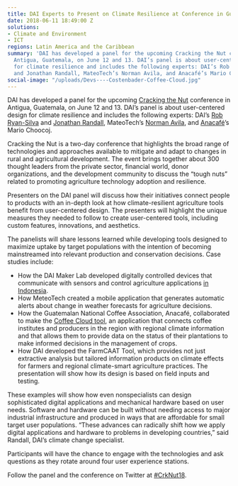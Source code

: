 ```yaml
---
title: DAI Experts to Present on Climate Resilience at Conference in Guatemala
date: 2018-06-11 18:49:00 Z
solutions:
- Climate and Environment
- ICT
regions: Latin America and the Caribbean
summary: 'DAI has developed a panel for the upcoming Cracking the Nut conference in
  Antigua, Guatemala, on June 12 and 13. DAI’s panel is about user-centered design
  for climate resilience and includes the following experts: DAI’s Rob Ryan-Silva
  and Jonathan Randall, MateoTech’s Norman Avila, and Anacafé’s Mario Choocoj.'
social-image: "/uploads/Devs----Costenbader-Coffee-Cloud.jpg"
---
```


DAI has developed a panel for the upcoming [Cracking the Nut](https://crackingthenutconference.com/) conference in Antigua, Guatemala, on June 12 and 13. DAI’s panel is about user-centered design for climate resilience and includes the following experts: DAI’s [Rob Ryan-Silva](https://www.dai.com/who-we-are/our-team/robert-ryan-silva) and [Jonathan Randall](https://www.dai.com/who-we-are/our-team/jonathan-randall), MateoTech’s [Norman Avila](https://www.linkedin.com/in/neavilag/), and [Anacafé](https://www.anacafe.org/glifos/index.php/P%C3%A1gina_principal)’s Mario Choocoj.  
 
Cracking the Nut is a two-day conference that highlights the broad range of technologies and approaches available to mitigate and adapt to changes in rural and agricultural development. The event brings together about 300 thought leaders from the private sector, financial world, donor organizations, and the development community to discuss the “tough nuts” related to promoting agriculture technology adoption and resilience.

Presenters on the DAI panel will discuss how their initiatives connect people to products with an in-depth look at how climate-resilient agriculture tools benefit from user-centered design. The presenters will highlight the unique measures they needed to follow to create user-centered tools, including custom features, innovations, and aesthetics. 

The panelists will share lessons learned while developing tools designed to maximize uptake by target populations with the intention of becoming mainstreamed into relevant production and conservation decisions. Case studies include:

* How the DAI Maker Lab developed digitally controlled devices that communicate with sensors and control agriculture applications [in Indonesia](https://www.dai.com/our-work/solutions/dai-maker-lab).
* How MeteoTech created a mobile application that generates automatic alerts about change in weather forecasts for agriculture decisions.
* How the Guatemalan National Coffee Association, Anacafé, collaborated to make the [Coffee Cloud tool](http://centroclima.org/coffee-cloud/), an application that connects coffee institutes and producers in the region with regional climate information and that allows them to provide data on the status of their plantations to make informed decisions in the management of crops.
* How DAI developed the FarmCAAT Tool, which provides not just extractive analysis but tailored information products on climate effects for farmers and regional climate-smart agriculture practices. The presentation will show how its design is based on field inputs and testing. 

These examples will show how even nonspecialists can design sophisticated digital applications and mechanical hardware based on user needs. Software and hardware can be built without needing access to major industrial infrastructure and produced in ways that are affordable for small target user populations. “These advances can radically shift how we apply digital applications and hardware to problems in developing countries,” said Randall, DAI’s climate change specialist.

Participants will have the chance to engage with the technologies and ask questions as they rotate around four user experience stations.

Follow the panel and the conference on Twitter at [#CrkNut18](https://twitter.com/hashtag/crknut18?f=tweets&vertical=default&src=hash).